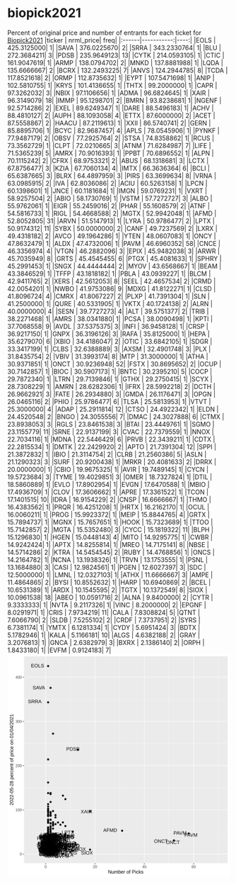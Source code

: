 # biopick2021
Percent of original price and number of entrants for each ticket for [Biopick2021](https://twitter.com/hashtag/Biopick2021)
|ticker |  nrml_price| freq|
|:------|-----------:|----:|
|EOLS   | 425.3125000|    1|
|SAVA   | 376.0225670|    2|
|SRRA   | 343.2330764|    1|
|BLU    | 272.3684211|    3|
|PDSB   | 235.9649123|   13|
|CYTK   | 214.0593105|    1|
|CTIC   | 161.9047619|    1|
|ARMP   | 138.0794702|    2|
|MNKD   | 137.8881988|    1|
|LQDA   | 135.6666667|    2|
|BCRX   | 132.2493225|    7|
|ANVS   | 124.2944785|    8|
|TCDA   | 117.8521618|    2|
|ORMP   | 112.8735632|    1|
|EYPT   | 107.5471698|    1|
|ANIP   | 102.5810755|    1|
|KRYS   | 101.4136655|    1|
|THTX   |  99.2000000|    1|
|CAPR   |  97.3262032|    3|
|NBIX   |  97.1106656|    1|
|ADMA   |  96.6824645|    1|
|XAIR   |  96.3149079|   18|
|IMMP   |  95.1298701|    2|
|BMRN   |  93.8238681|    1|
|NGENF  |  92.5714286|    2|
|EXEL   |  89.6249347|    1|
|DARE   |  88.5496183|    1|
|ACHV   |  88.4810127|    2|
|AUPH   |  88.1093058|    4|
|ETTX   |  87.6000000|    2|
|ACET   |  87.5558867|    2|
|HAACU  |  87.2119613|    1|
|XXII   |  86.5740741|    2|
|GERN   |  85.8895706|    1|
|BCYC   |  82.9687457|    4|
|APLS   |  78.0545906|    1|
|PYNKF  |  77.9487179|    2|
|OBSV   |  77.2925764|    2|
|STSA   |  74.8358862|    1|
|RCUS   |  73.3562729|    1|
|CLPT   |  72.0210665|    3|
|ATNM   |  71.6284987|    7|
|LIFE   |  71.5365239|    5|
|AMRX   |  70.9016393|    1|
|PPBT   |  70.6896552|    1|
|ALPN   |  70.1115242|    2|
|CFRX   |  68.9753321|    2|
|ABUS   |  68.1318681|    3|
|LCTX   |  67.8756477|    3|
|KZIA   |  67.7060134|    4|
|IMTX   |  66.3636364|    6|
|BCLI   |  65.6387665|    3|
|BLRX   |  64.4897959|    3|
|PIRS   |  63.3699634|    8|
|VRNA   |  63.0985915|    2|
|IVA    |  62.8036086|    2|
|ACIU   |  60.5263158|    1|
|LPCN   |  60.1398601|    1|
|JNCE   |  60.1181684|    1|
|IMGN   |  59.0769231|    1|
|VXRT   |  58.9257504|    2|
|ABIO   |  58.1730769|    1|
|VSTM   |  57.7272727|    3|
|ALBO   |  55.9762061|    1|
|EIGR   |  55.2459016|    2|
|PHAR   |  55.1608579|    2|
|ATNF   |  54.5816733|    1|
|RIGL   |  54.4668588|    2|
|MGTX   |  52.9942048|    1|
|AFMD   |  52.8052805|   31|
|ARVN   |  51.5147913|    1|
|LYRA   |  50.9786477|    2|
|LPTX   |  50.9174312|   11|
|SYBX   |  50.0000000|    2|
|CANF   |  49.7237569|    2|
|LXRX   |  49.4318182|    2|
|AVCO   |  49.1964286|    1|
|YTEN   |  48.0607083|    1|
|ONCY   |  47.8632479|    1|
|ALDX   |  47.4732006|    1|
|PAVM   |  46.6960352|   58|
|CNCE   |  46.3356974|    4|
|VTGN   |  46.2882096|    3|
|EPIX   |  45.9482038|    3|
|ARWR   |  45.7035949|    8|
|GRTS   |  45.4545455|    6|
|PTGX   |  45.4081633|    1|
|SPHRY  |  45.2991453|    1|
|SNGX   |  44.4444444|    2|
|MYOV   |  43.6568667|    1|
|BEAM   |  43.3846529|    1|
|TFFP   |  43.1818182|    1|
|PBLA   |  43.0939227|    1|
|BLCM   |  42.9411765|    2|
|XERS   |  42.5612053|    8|
|SEEL   |  42.4657534|    2|
|CRMD   |  42.0054201|    1|
|NWBO   |  41.9753086|    9|
|MDXG   |  41.8122271|    1|
|CLSD   |  41.8096724|    4|
|CMRX   |  41.8067227|    2|
|PLXP   |  41.7391304|    1|
|SLN    |  41.2500000|    1|
|QURE   |  40.5331905|    1|
|VKTX   |  40.1724138|    2|
|ALRN   |  40.0000000|    4|
|SESN   |  39.7727273|    4|
|ALT    |  39.5751377|    2|
|TRIB   |  38.2271468|    1|
|AMRS   |  38.0341880|    1|
|PCSA   |  38.0090498|    1|
|KPTI   |  37.7068558|    9|
|AVDL   |  37.5375375|    3|
|INFI   |  36.9458128|    1|
|CRSP   |  36.9217150|    1|
|GNPX   |  36.3196126|    3|
|RAFA   |  35.8125000|    1|
|HEPA   |  35.6279070|    6|
|XBIO   |  34.4186047|    2|
|OTIC   |  33.6842105|    1|
|SDGR   |  33.3417199|    1|
|CLBS   |  32.6388889|    3|
|AXSM   |  32.4901748|    3|
|PLX    |  31.8435754|    2|
|VBIV   |  31.3993174|    8|
|MTP    |  31.3000000|    1|
|ATHA   |  30.9371851|    1|
|ONCT   |  30.9236948|   52|
|FSTX   |  30.8695652|    2|
|OCUP   |  30.7142857|    1|
|BIOC   |  30.5907173|    1|
|BNTC   |  30.2395210|    5|
|COCP   |  29.7872340|    1|
|LTRN   |  29.7139846|    1|
|GTHX   |  29.2750415|    1|
|SCYX   |  28.7308229|    1|
|AMRN   |  28.6282306|    1|
|IFRX   |  28.5992218|    2|
|DCTH   |  26.9662921|    3|
|FATE   |  26.2934880|    3|
|GMDA   |  26.1176471|    3|
|OPGN   |  26.0465116|    2|
|PHIO   |  25.9786477|    6|
|TLSA   |  25.5813953|    1|
|VTVT   |  25.3000000|    4|
|ADAP   |  25.2911814|   12|
|CTSO   |  24.4922342|    1|
|ELDN   |  24.4520548|    2|
|BNGO   |  24.3055556|    7|
|DMAC   |  24.3027888|    6|
|CTMX   |  23.8938053|    3|
|RGLS   |  23.8461538|    3|
|BTAI   |  23.4449761|    1|
|SGMO   |  23.1155779|   11|
|SRNE   |  22.9137199|    3|
|CVAC   |  22.7379559|    1|
|NNOX   |  22.7034116|    1|
|MDNA   |  22.5446429|    6|
|PRVB   |  22.3439211|    1|
|CDTX   |  22.2815534|    1|
|DMTK   |  22.2429920|    2|
|APTO   |  21.7391304|   12|
|SPPI   |  21.3872832|    1|
|IBIO   |  21.3114754|    2|
|CLRB   |  21.2560386|    5|
|ASLN   |  21.1290323|    3|
|SURF   |  20.9200438|    1|
|MRKR   |  20.4081633|    2|
|DRRX   |  20.0000000|    1|
|CBIO   |  19.9675325|    1|
|AVIR   |  19.7489145|    1|
|CYCN   |  19.5723684|    3|
|TYME   |  19.4029851|    3|
|OMER   |  18.7327824|    1|
|DTIL   |  18.5860889|    1|
|EVLO   |  17.8902954|    1|
|EVGN   |  17.6470588|    1|
|MBIO   |  17.4936709|    1|
|CLOV   |  17.3606662|    1|
|APRE   |  17.3361522|    1|
|TCON   |  17.1401515|   10|
|IDRA   |  16.9154229|    2|
|CNSP   |  16.6666667|    1|
|THMO   |  16.4383562|    1|
|PRQR   |  16.4251208|    1|
|HRTX   |  16.2162170|    1|
|OCUL   |  16.0060211|    1|
|PROG   |  15.9923372|    1|
|MEIP   |  15.8844765|    4|
|GRTX   |  15.7894737|    1|
|MGNX   |  15.7657651|    1|
|HOOK   |  15.7323689|    1|
|TTOO   |  15.7142857|    2|
|MGTA   |  15.5352480|    3|
|CYCC   |  15.1819322|   11|
|BLPH   |  15.1296830|    1|
|HGEN   |  15.0448143|    4|
|MITO   |  14.9295775|    1|
|CWBR   |  14.9242424|    1|
|APTX   |  14.8255814|    1|
|MREO   |  14.7175141|    8|
|NBSE   |  14.5714286|    2|
|KTRA   |  14.5454545|    2|
|RUBY   |  14.4768856|    1|
|ONCS   |  14.2164782|    1|
|NCNA   |  13.1938326|    1|
|TRVN   |  13.1753555|    1|
|PSNL   |  13.1684880|    3|
|CASI   |  12.9824561|    1|
|PGEN   |  12.6027397|    3|
|SDC    |  12.5000000|    1|
|LMNL   |  12.0327103|    1|
|ATHX   |  11.6666667|    3|
|AMPE   |  11.4864865|    2|
|BYSI   |  10.8552632|    1|
|HARP   |  10.6940869|    2|
|BCEL   |  10.6531389|    1|
|ARDX   |  10.1545595|    2|
|TGTX   |  10.1372549|    8|
|SIOX   |  10.0961538|   18|
|ABEO   |  10.0591716|    2|
|ALNA   |   9.8400000|    2|
|CYTR   |   9.3333333|    1|
|NVTA   |   9.2117326|    1|
|VINC   |   8.2000000|    2|
|EPGNF  |   8.0291971|    1|
|CRIS   |   7.9734219|   11|
|CALA   |   7.8308824|    5|
|QTNT   |   7.6066790|    2|
|SLDB   |   7.5255102|    2|
|CRDF   |   7.3737951|    2|
|SYRS   |   6.7381174|    1|
|YMTX   |   6.1281334|    1|
|CYDY   |   5.6951424|    3|
|BDTX   |   5.1782946|    1|
|KALA   |   5.1166181|   10|
|ALGS   |   4.6382188|    2|
|GRAY   |   3.2076813|    1|
|GNCA   |   2.6382979|    3|
|BXRX   |   2.1386140|    2|
|ORPH   |   1.8433180|    1|
|EVFM   |   0.9124183|    7|
![retvspicks](biopicks.png?raw=true)
